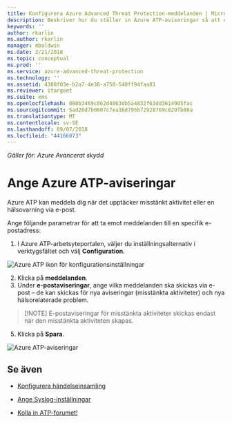 ```yaml
---
title: Konfigurera Azure Advanced Threat Protection-meddelanden | Microsoft Docs
description: Beskriver hur du ställer in Azure ATP-aviseringar så att du meddelas när misstänkta aktiviteter identifieras.
keywords: ''
author: rkarlin
ms.author: rkarlin
manager: mbaldwin
ms.date: 2/21/2018
ms.topic: conceptual
ms.prod: ''
ms.service: azure-advanced-threat-protection
ms.technology: ''
ms.assetid: 4308f03e-b2a7-4e38-a750-540ff94faa81
ms.reviewer: itargoet
ms.suite: ems
ms.openlocfilehash: 080b3469c862d4063db5a4832f63dd3614905fac
ms.sourcegitcommit: 5ad28d7b0607c7ea36d795b72928769c629fb80a
ms.translationtype: MT
ms.contentlocale: sv-SE
ms.lasthandoff: 09/07/2018
ms.locfileid: "44166073"
---
```

*Gäller för: Azure Avancerat skydd*


# <a name="set-azure-atp-notifications"></a>Ange Azure ATP-aviseringar

Azure ATP kan meddela dig när det upptäcker misstänkt aktivitet eller en hälsovarning via e-post. 

Ange följande parametrar för att ta emot meddelanden till en specifik e-postadress:


1. I Azure ATP-arbetsyteportalen, väljer du inställningsalternativ i verktygsfältet och välj **Configuration**.

![Azure ATP ikon för konfigurationsinställningar](media/atp-config-menu.png)

2. Klicka på **meddelanden**.
3. Under **e-postaviseringar**, ange vilka meddelanden ska skickas via e-post – de kan skickas för nya aviseringar (misstänkta aktiviteter) och nya hälsorelaterade problem. 
 
 >  [!NOTE]
 >   E-postaviseringar för misstänkta aktiviteter skickas endast när den misstänkta aktiviteten skapas.

5. Klicka på **Spara**.

 ![Azure ATP-aviseringar](media/atp-notifications.png)



## <a name="see-also"></a>Se även

- [Konfigurera händelseinsamling](configure-event-collection.md)

- [Ange Syslog-inställningar](setting-syslog.md)
- [Kolla in ATP-forumet!](https://aka.ms/azureatpcommunity)